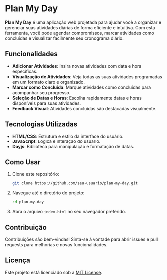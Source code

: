 # Plan My Day

**Plan My Day** é uma aplicação web projetada para ajudar você a organizar e gerenciar suas atividades diárias de forma eficiente e intuitiva. Com esta ferramenta, você pode agendar compromissos, marcar atividades como concluídas e visualizar facilmente seu cronograma diário.

## Funcionalidades

- **Adicionar Atividades**: Insira novas atividades com data e hora específicas.
- **Visualização de Atividades**: Veja todas as suas atividades programadas em um formato claro e organizado.
- **Marcar como Concluída**: Marque atividades como concluídas para acompanhar seu progresso.
- **Seleção de Datas e Horas**: Escolha rapidamente datas e horas disponíveis para suas atividades.
- **Feedback Visual**: Atividades concluídas são destacadas visualmente.

## Tecnologias Utilizadas

- **HTML/CSS**: Estrutura e estilo da interface do usuário.
- **JavaScript**: Lógica e interação do usuário.
- **Dayjs**: Biblioteca para manipulação e formatação de datas.

## Como Usar

1. Clone este repositório:
    ```bash
    git clone https://github.com/seu-usuario/plan-my-day.git
    ```
2. Navegue até o diretório do projeto:
    ```bash
    cd plan-my-day
    ```
3. Abra o arquivo `index.html` no seu navegador preferido.

## Contribuição

Contribuições são bem-vindas! Sinta-se à vontade para abrir issues e pull requests para melhorias e novas funcionalidades.

## Licença

Este projeto está licenciado sob a [MIT License](LICENSE).
